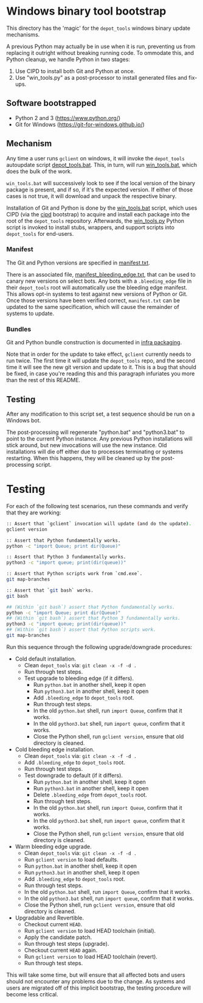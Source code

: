 # Windows binary tool bootstrap

This directory has the 'magic' for the `depot_tools` windows binary update
mechanisms.

A previous Python may actually be in use when it is run, preventing us
from replacing it outright without breaking running code. To
ommodate this, and Python cleanup, we handle Python in two stages:

1. Use CIPD to install both Git and Python at once.
2. Use "win_tools.py" as a post-processor to install generated files and
   fix-ups.

## Software bootstrapped
  * Python 2 and 3 (https://www.python.org/)
  * Git for Windows (https://git-for-windows.github.io/)

## Mechanism

Any time a user runs `gclient` on windows, it will invoke the `depot_tools`
autoupdate script [depot_tools.bat](../../update_depot_tools.bat). This, in
turn, will run [win_tools.bat](./win_tools.bat), which does the bulk of the
work.

`win_tools.bat` will successively look to see if the local version of the binary
package is present, and if so, if it's the expected version. If either of those
cases is not true, it will download and unpack the respective binary.

Installation of Git and Python is done by the [win_tools.bat](./win_tools.bat)
script, which uses CIPD (via the [cipd](/cipd.bat) bootstrap) to acquire and
install each package into the root of the `depot_tools` repository. Afterwards,
the [win_tools.py](./win_tools.py) Python script is invoked to install stubs,
wrappers, and support scripts into `depot_tools` for end-users.

### Manifest

The Git and Python versions are specified in [manifest.txt](./manifest.txt).

There is an associated file,
[manifest_bleeding_edge.txt](./manifest_bleeding_edge.txt), that can be used
to canary new versions on select bots. Any bots with a `.bleeding_edge` file
in their `depot_tools` root will automatically use the bleeding edge manifest.
This allows opt-in systems to test against new versions of Python or Git. Once
those versions have been verified correct, `manifest.txt` can be updated to the
same specification, which will cause the remainder of systems to update.

### Bundles

Git and Python bundle construction is documented in
[infra packaging](https://chromium.googlesource.com/infra/infra/+/HEAD/doc/packaging/).

Note that in order for the update to take effect, `gclient` currently needs to
run twice. The first time it will update the `depot_tools` repo, and the second
time it will see the new git version and update to it. This is a bug that should
be fixed, in case you're reading this and this paragraph infuriates you more
than the rest of this README.

## Testing

After any modification to this script set, a test sequence should be run on a
Windows bot.

The post-processing will regenerate "python.bat" and "python3.bat" to point to
the current Python instance. Any previous Python installations will stick
around, but new invocations will use the new instance. Old installations will
die off either due to processes terminating or systems restarting. When this
happens, they will be cleaned up by the post-processing script.

Testing
=======

For each of the following test scenarios, run these commands and verify that
they are working:

```bash
:: Assert that `gclient` invocation will update (and do the update).
gclient version

:: Assert that Python fundamentally works.
python -c "import Queue; print dir(Queue)"

:: Assert that Python 3 fundamentally works.
python3 -c "import queue; print(dir(queue))"

:: Assert that Python scripts work from `cmd.exe`.
git map-branches

:: Assert that `git bash` works.
git bash

## (Within `git bash`) assert that Python fundamentally works.
python -c "import Queue; print dir(Queue)"
## (Within `git bash`) assert that Python 3 fundamentally works.
python3 -c "import queue; print(dir(queue))"
## (Within `git bash`) assert that Python scripts work.
git map-branches
```

Run this sequence through the following upgrade/downgrade procedures:

* Cold default installation.
  - Clean `depot_tools` via: `git clean -x -f -d .`
  - Run through test steps.
  - Test upgrade to bleeding edge (if it differs).
    - Run `python.bat` in another shell, keep it open
    - Run `python3.bat` in another shell, keep it open
    - Add `.bleeding_edge` to `depot_tools` root.
    - Run through test steps.
    - In the old `python.bat` shell, run `import Queue`, confirm that it
      works.
    - In the old `python3.bat` shell, run `import queue`, confirm that it
      works.
    - Close the Python shell, run `gclient version`, ensure that old directory
      is cleaned.
* Cold bleeding edge installation.
  - Clean `depot_tools` via: `git clean -x -f -d .`
  - Add `.bleeding_edge` to `depot_tools` root.
  - Run through test steps.
  - Test downgrade to default (if it differs).
    - Run `python.bat` in another shell, keep it open
    - Run `python3.bat` in another shell, keep it open
    - Delete `.bleeding_edge` from `depot_tools` root.
    - Run through test steps.
    - In the old `python.bat` shell, run `import Queue`, confirm that it
      works.
    - In the old `python3.bat` shell, run `import queue`, confirm that it
      works.
    - Close the Python shell, run `gclient version`, ensure that old directory
      is cleaned.
* Warm bleeding edge upgrade.
  - Clean `depot_tools` via: `git clean -x -f -d .`
  - Run `gclient version` to load defaults.
  - Run `python.bat` in another shell, keep it open
  - Run `python3.bat` in another shell, keep it open
  - Add `.bleeding_edge` to `depot_tools` root.
  - Run through test steps.
  - In the old `python.bat` shell, run `import Queue`, confirm that it
    works.
  - In the old `python3.bat` shell, run `import queue`, confirm that it
    works.
  - Close the Python shell, run `gclient version`, ensure that old directory is
    cleaned.
* Upgradable and Revertible.
  - Checkout current `HEAD`.
  - Run `gclient version` to load HEAD toolchain (initial).
  - Apply the candidate patch.
  - Run through test steps (upgrade).
  - Checkout current `HEAD` again.
  - Run `gclient version` to load HEAD toolchain (revert).
  - Run through test steps.

This will take some time, but will ensure that all affected bots and users
should not encounter any problems due to the change. As systems and users are
migrated off of this implicit bootstrap, the testing procedure will become less
critical.

